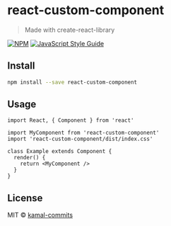 # react-custom-component

> Made with create-react-library

[![NPM](https://img.shields.io/npm/v/react-custom-component.svg)](https://www.npmjs.com/package/react-custom-component) [![JavaScript Style Guide](https://img.shields.io/badge/code_style-standard-brightgreen.svg)](https://standardjs.com)

## Install

```bash
npm install --save react-custom-component
```

## Usage

```tsx
import React, { Component } from 'react'

import MyComponent from 'react-custom-component'
import 'react-custom-component/dist/index.css'

class Example extends Component {
  render() {
    return <MyComponent />
  }
}
```

## License

MIT © [kamal-commits](https://github.com/kamal-commits)
